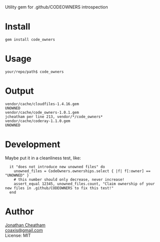 Utility gem for .github/CODEOWNERS introspection

Install
=======

    gem install code_owners

Usage
=====

    your/repo/path$ code_owners

Output
======

```
vendor/cache/cloudfiles-1.4.16.gem                                                                   UNOWNED
vendor/cache/code_owners-1.0.1.gem                                                                   jcheatham per line 213, vendor/*/code_owners*
vendor/cache/coderay-1.1.0.gem                                                                       UNOWNED
```

Development
======

Maybe put it in a cleanliness test, like:

```
  it "does not introduce new unowned files" do
    unowned_files = CodeOwners.ownerships.select { |f| f[:owner] == "UNOWNED" }
    # this number should only decrease, never increase!
    assert_equal 12345, unowned_files.count, "Claim ownership of your new files in .github/CODEOWNERS to fix this test!"
  end
```

Author
======
[Jonathan Cheatham](http://github.com/jcheatham)<br/>
coaxis@gmail.com<br/>
License: MIT
